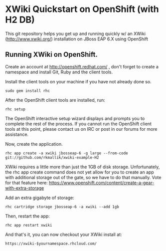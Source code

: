 XWiki Quickstart on OpenShift (with H2 DB)
============================

This git repository helps you get up and running quickly w/ an XWiki (http://www.xwiki.org/) installation on JBoss EAP 6.X using OpenShift

Running XWiki on OpenShift.
----------------------------

Create an account at http://openshift.redhat.com/ , don't forget to create a namespace and install Git, Ruby and the client tools.

Install the client tools on your machine if you have not already done so.

    sudo gem install rhc

After the OpenShift client tools are installed, run:

    rhc setup

The OpenShift interactive setup wizard displays and prompts you to complete the rest of the process. If you cannot run the OpenShift client tools at this point, please contact us on IRC or post in our forums for more assistance.

Now, create the application.

    rhc app create -a xwiki jbosseap-6 -g large --from-code git://github.com/rkmallik/xwiki-example-H2

XWiki requires a little more than just the 1GB of disk storage. Unfortunately, the rhc app create command does not yet allow for you to create an app with additional storage out of the gate, so we have to do that manually. Vote for that feature here: https://www.openshift.com/content/create-a-gear-with-extra-storage

Add an extra gigabyte of storage:
    
    rhc cartridge storage jbosseap-6 -a xwiki --add 1gb

Then, restart the app:

    rhc app restart xwiki

And that's it, you can now checkout your XWiki install at:

    https://xwiki-$yournamespace.rhcloud.com/

